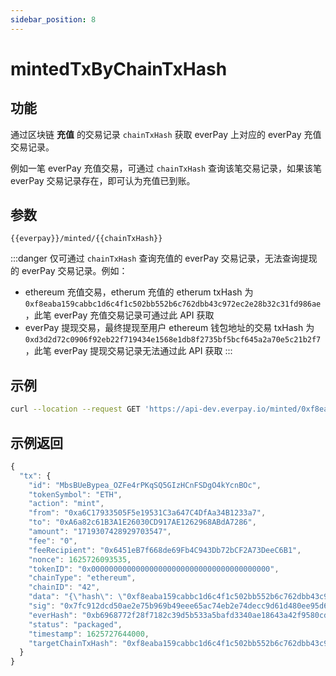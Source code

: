 ```yaml
---
sidebar_position: 8
---
```


# mintedTxByChainTxHash

## 功能
通过区块链 **充值** 的交易记录 `chainTxHash` 获取 everPay 上对应的 everPay 充值交易记录。

例如一笔 everPay 充值交易，可通过 `chainTxHash` 查询该笔交易记录，如果该笔 everPay 交易记录存在，即可认为充值已到账。

<!-- TODO: 详细交易状态流程图，见 Tutorial -->

## 参数
`{{everpay}}/minted/{{chainTxHash}}`

:::danger
仅可通过 `chainTxHash` 查询充值的 everPay 交易记录，无法查询提现的 everPay 交易记录。例如：
* ethereum 充值交易，etherum 充值的 etherum txHash 为 `0xf8eaba159cabbc1d6c4f1c502bb552b6c762dbb43c972ec2e28b32c31fd986ae`，此笔 everPay 充值交易记录可通过此 API 获取
* everPay 提现交易，最终提现至用户 ethereum 钱包地址的交易 txHash 为 `0xd3d2d72c0906f92eb22f719434e1568e1db8f2735bf5bcf645a2a70e5c21b2f7`，此笔 everPay 提现交易记录无法通过此 API 获取
:::

## 示例

```bash
curl --location --request GET 'https://api-dev.everpay.io/minted/0xf8eaba159cabbc1d6c4f1c502bb552b6c762dbb43c972ec2e28b32c31fd986ae'
```

## 示例返回
```js
{
  "tx": {
    "id": "MbsBUeBypea_OZFe4rPKqSQ5GIzHCnFSDgO4kYcnBOc",
    "tokenSymbol": "ETH",
    "action": "mint",
    "from": "0xa6C17933505F5e19531C3a647C4DfAa34B1233a7",
    "to": "0xA6a82c61B3A1E26030CD917AE1262968ABdA7286",
    "amount": "1719307428929703547",
    "fee": "0",
    "feeRecipient": "0x6451eB7f668de69Fb4C943Db72bCF2A73DeeC6B1",
    "nonce": 1625726093535,
    "tokenID": "0x0000000000000000000000000000000000000000",
    "chainType": "ethereum",
    "chainID": "42",
    "data": "{\"hash\": \"0xf8eaba159cabbc1d6c4f1c502bb552b6c762dbb43c972ec2e28b32c31fd986ae\", \"nonce\": \"0x31\", \"blockHash\": \"0xaede2df39b4bd3a3fde772c13bad31abfa1075d1e3a12e7c0fd9ada23671ea8c\", \"blockNumber\": \"0x18c801d\", \"transactionIndex\": \"0x0\", \"from\": \"0xA6a82c61B3A1E26030CD917AE1262968ABdA7286\", \"to\": \"0xa7ae99C13d82dd32fc6445Ec09e38d197335F38a\", \"value\": \"0x17dc34ff510b8e7b\", \"gas\": \"0x587a\", \"gasPrice\": \"0x165a0bc00\", \"input\": \"0x\", \"r\": \"0xb56f5631cb0d00809c309abd58de5ef67e856b40fa13ae200650ed257eda0c5e\", \"s\": \"0x268dfb599d8396cc0a30fb6e8b8c1ec709775f3468da31195cfa95f9e1b3908d\", \"v\": \"0x77\"}",
    "sig": "0x7fc912dcd50ae2e75b969b49eee65ac74eb2e74decc9d61d480ee95d62edf264654a17a8721d3615b7f8749f8a31171926a82a14bba37de7c9d23af4564c27621b",
    "everHash": "0xb6968772f28f7182c39d5b533a5bafd3340ae18643a42f9580cd18c8af51cd4b",
    "status": "packaged",
    "timestamp": 1625727644000,
    "targetChainTxHash": "0xf8eaba159cabbc1d6c4f1c502bb552b6c762dbb43c972ec2e28b32c31fd986ae"
  }
}
```